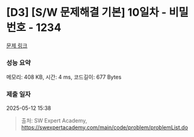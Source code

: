 # [D3] [S/W 문제해결 기본] 10일차 - 비밀번호 - 1234 

[문제 링크](https://swexpertacademy.com/main/code/problem/problemDetail.do?contestProbId=AV14_DEKAJcCFAYD) 

### 성능 요약

메모리: 408 KB, 시간: 4 ms, 코드길이: 677 Bytes

### 제출 일자

2025-05-12 15:38



> 출처: SW Expert Academy, https://swexpertacademy.com/main/code/problem/problemList.do